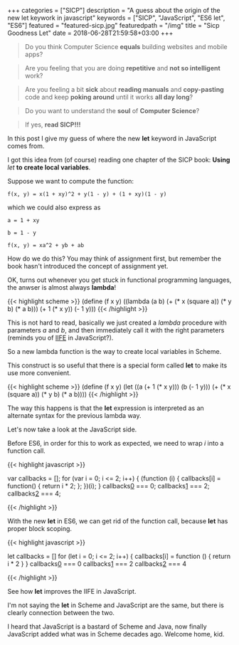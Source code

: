 +++
categories = ["SICP"]
description = "A guess about the origin of the new let keywork in javascript"
keywords = ["SICP", "JavaScript", "ES6 let", "ES6"]
featured = "featured-sicp.jpg"
featuredpath = "/img"
title = "Sicp Goodness Let"
date = 2018-06-28T21:59:58+03:00
+++

>Do you think Computer Science **equals** building websites and mobile apps? 

>Are you feeling that you are doing **repetitive** and **not so intelligent** work?

>Are you feeling a bit **sick** about **reading manuals** and **copy-pasting** code and keep **poking around** until it works **all day long**? 

>Do you want to understand the **soul** of **Computer Science**?

>If yes, **read SICP!!!**

In this post I give my guess of where the new **let** keyword in JavaScript comes from.

I got this idea from (of course) reading one chapter of the SICP book: **Using** *let* **to create local variables**.

Suppose we want to compute the function:

`f(x, y) = x(1 + xy)^2 + y(1 - y) + (1 + xy)(1 - y)`

which we could also express as

`a = 1 + xy`

`b = 1 - y`

`f(x, y) = xa^2 + yb + ab`

How do we do this? You may think of assignment first, but remember the book hasn't introduced the concept of assignment yet.

OK, turns out whenever you get stuck in functional programming languages, the anwser is almost always **lambda**!

{{< highlight scheme >}}
(define (f x y)
  ((lambda (a b)
    (+ (* x (square a))
       (* y b)
       (* a b)))
   (+ 1 (* x y))
   (- 1 y)))
{{< /highlight >}}

This is not hard to read, basically we just created a *lambda* procedure with parameters *a* and *b*, and then immediately call it with the right parameters (reminds you of [IIFE](https://developer.mozilla.org/en-US/docs/Glossary/IIFE) in JavaScript?).

So a new lambda function is the way to create local variables in Scheme.

This construct is so useful that there is a special form called **let** to make its use more convenient.

{{< highlight scheme >}}
(define (f x y)
  (let ((a (+ 1 (* x y)))
        (b (- 1 y)))
    (+ (* x (square a))
       (* y b)
       (* a b))))
{{< /highlight >}}

The way this happens is that the **let** expression is interpreted as an alternate syntax for the previous lambda way.

Let's now take a look at the JavaScript side.

Before ES6, in order for this to work as expected, we need to wrap *i* into a function call.

{{< highlight javascript >}}

var callbacks = [];
for (var i = 0; i <= 2; i++) {
    (function (i) {
        callbacks[i] = function() { return i * 2; };
    })(i);
}
callbacks[0]() === 0;
callbacks[1]() === 2;
callbacks[2]() === 4;

{{< /highlight >}}

With the new **let** in ES6, we can get rid of the function call, because **let** has proper block scoping.

{{< highlight javascript >}}

let callbacks = []
for (let i = 0; i <= 2; i++) {
    callbacks[i] = function () { return i * 2 }
}
callbacks[0]() === 0
callbacks[1]() === 2
callbacks[2]() === 4

{{< /highlight >}}

See how  **let** improves the IIFE in JavaScript.

I'm not saying the **let** in Scheme and JavaScript are the same, but there is clearly connection between the two.

I heard that JavaScript is a bastard of Scheme and Java, now finally JavaScript added what was in Scheme decades ago. Welcome home, kid.

